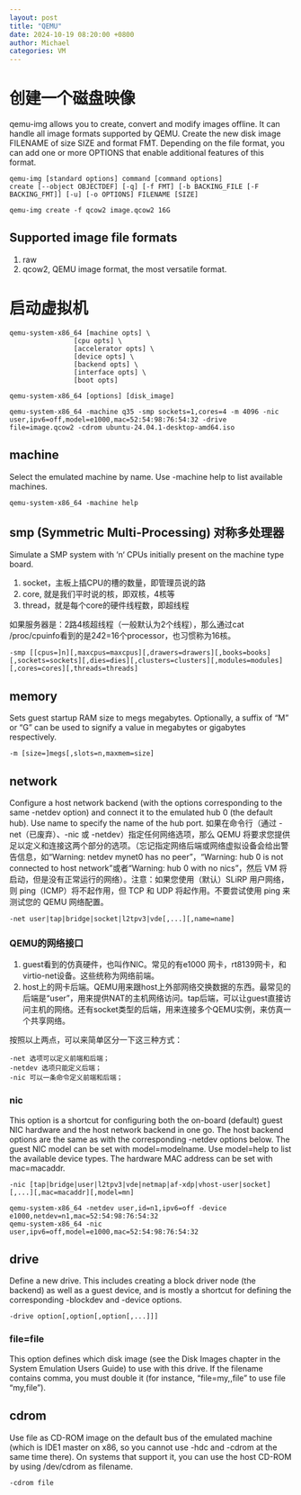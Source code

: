 ```yaml
---
layout: post
title: "QEMU"
date: 2024-10-19 08:20:00 +0800
author: Michael
categories: VM
---
```


# 创建一个磁盘映像
qemu-img allows you to create, convert and modify images offline. It can handle all image formats supported by QEMU. Create the new disk image FILENAME of size SIZE and format FMT. Depending on the file format, you can add one or more OPTIONS that enable additional features of this format.

    qemu-img [standard options] command [command options]
    create [--object OBJECTDEF] [-q] [-f FMT] [-b BACKING_FILE [-F BACKING_FMT]] [-u] [-o OPTIONS] FILENAME [SIZE]

    qemu-img create -f qcow2 image.qcow2 16G

## Supported image file formats
1. raw
2. qcow2, QEMU image format, the most versatile format.

# 启动虚拟机

    qemu-system-x86_64 [machine opts] \
                    [cpu opts] \
                    [accelerator opts] \
                    [device opts] \
                    [backend opts] \
                    [interface opts] \
                    [boot opts]

    qemu-system-x86_64 [options] [disk_image]

    qemu-system-x86_64 -machine q35 -smp sockets=1,cores=4 -m 4096 -nic user,ipv6=off,model=e1000,mac=52:54:98:76:54:32 -drive file=image.qcow2 -cdrom ubuntu-24.04.1-desktop-amd64.iso

## machine
Select the emulated machine by name. Use -machine help to list available machines.

    qemu-system-x86_64 -machine help

## smp (Symmetric Multi-Processing) 对称多处理器
Simulate a SMP system with ‘n‘ CPUs initially present on the machine type board.

1. socket，主板上插CPU的槽的数量，即管理员说的路
2. core, 就是我们平时说的核，即双核，4核等
3. thread，就是每个core的硬件线程数，即超线程 

如果服务器是：2路4核超线程（一般默认为2个线程），那么通过cat /proc/cpuinfo看到的是2*4*2=16个processor，也习惯称为16核。

    -smp [[cpus=]n][,maxcpus=maxcpus][,drawers=drawers][,books=books][,sockets=sockets][,dies=dies][,clusters=clusters][,modules=modules][,cores=cores][,threads=threads]

## memory
Sets guest startup RAM size to megs megabytes. Optionally, a suffix of “M” or “G” can be used to signify a value in megabytes or gigabytes respectively.

    -m [size=]megs[,slots=n,maxmem=size]

## network
Configure a host network backend (with the options corresponding to the same -netdev option) and connect it to the emulated hub 0 (the default hub). Use name to specify the name of the hub port. 如果在命令行（通过 -net（已废弃）、-nic 或 -netdev）指定任何网络选项，那么 QEMU 将要求您提供足以定义和连接这两个部分的选项。（忘记指定网络后端或网络虚拟设备会给出警告信息，如“Warning: netdev mynet0 has no peer”，“Warning: hub 0 is not connected to host network”或者“Warning: hub 0 with no nics”，然后 VM 将启动，但是没有正常运行的网络）。注意：如果您使用（默认）SLiRP 用户网络，则 ping（ICMP）将不起作用，但 TCP 和 UDP 将起作用。不要尝试使用 ping 来测试您的 QEMU 网络配置。

    -net user|tap|bridge|socket|l2tpv3|vde[,...][,name=name]

### QEMU的网络接口
1. guest看到的仿真硬件，也叫作NIC。常见的有e1000 网卡，rt8139网卡，和virtio-net设备。这些统称为网络前端。
2. host上的网卡后端。QEMU用来跟host上外部网络交换数据的东西。最常见的后端是“user”，用来提供NAT的主机网络访问。tap后端，可以让guest直接访问主机的网络。还有socket类型的后端，用来连接多个QEMU实例，来仿真一个共享网络。

按照以上两点，可以来简单区分一下这三种方式：

    -net 选项可以定义前端和后端；
    -netdev 选项只能定义后端；
    -nic 可以一条命令定义前端和后端；

### nic
This option is a shortcut for configuring both the on-board (default) guest NIC hardware and the host network backend in one go. The host backend options are the same as with the corresponding -netdev options below. The guest NIC model can be set with model=modelname. Use model=help to list the available device types. The hardware MAC address can be set with mac=macaddr.

    -nic [tap|bridge|user|l2tpv3|vde|netmap|af-xdp|vhost-user|socket][,...][,mac=macaddr][,model=mn]

    qemu-system-x86_64 -netdev user,id=n1,ipv6=off -device e1000,netdev=n1,mac=52:54:98:76:54:32
    qemu-system-x86_64 -nic user,ipv6=off,model=e1000,mac=52:54:98:76:54:32

## drive
Define a new drive. This includes creating a block driver node (the backend) as well as a guest device, and is mostly a shortcut for defining the corresponding -blockdev and -device options.

    -drive option[,option[,option[,...]]]

### file=file
This option defines which disk image (see the Disk Images chapter in the System Emulation Users Guide) to use with this drive. If the filename contains comma, you must double it (for instance, “file=my,,file” to use file “my,file”).

## cdrom
Use file as CD-ROM image on the default bus of the emulated machine (which is IDE1 master on x86, so you cannot use -hdc and -cdrom at the same time there). On systems that support it, you can use the host CD-ROM by using /dev/cdrom as filename.

    -cdrom file